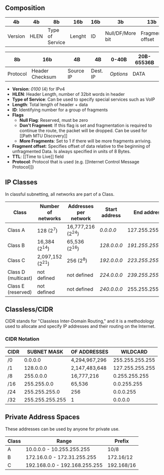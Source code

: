 ## Composition

| 4b | 4b | 8b | 16b | 16b | 3b | 13b | 8b |
| ---- | ---- | ---- | ---- | ---- | ---- | ---- | ---- |
| Version | HLEN | Type of Service | Lenght | ID | Null/DF/More bit | Fragment offset | TTL |

| 8b | 16b | 4B | 4B | 0-40B | 20B-65536B |
| ---- | ---- | ---- | ---- | ---- | ---- |
| Protocol | Header Checksum | Source IP | Dest. IP | _Options_ | DATA |

- **Version**: _0100_ (4) for IPv4
- **HLEN**: Header Length, number of 32bit words in header
- **Type of Service**: Can be used to specify special services such as VoIP
- **Length**: Total length of header + data
- **ID**: Identifying number for a group of fragments
- **Flags**
	- **Null Flag**: Reserved, must be zero
	- **Don't Fragment**: If this flag is set and fragmentation is required to continue the route, the packet will be dropped. Can be used for [[Path MTU Discovery]]
	- **More Fragments**: Set to 1 if there will be more fragments arriving.
- **Fragment offset**: Specifies offset of data relative to the beginning of unfragmented Data. Is always specified in units of 8 Bytes.
- **TTL**: [[Time to Live]] field
- **Protocol**: Protocol that is used (e.g. [[Internet Control Message Protocol]])

## IP Classes
In classful subnetting, all networks are part of a Class.

| Class | Number of networks | Addresses per network | Start address | End address | CIDR notation |
| ---- | ---- | ---- | ---- | ---- | ---- |
| Class A | 128 (2<sup>7</sup>) | 16,777,216 (2<sup>24</sup>) | _0.0.0.0_ | 127.255.255.255 | _/8_ |
| Class B | 16,384 (2<sup>14</sup>) | 65,536 (2<sup>16</sup>) | _128.0.0.0_ | _191.255.255.255_ | _/16_ |
| Class C | 2,097,152 (2<sup>21</sup>) | 256 (2<sup>8</sup>) | _192.0.0.0_ | _223.255.255.255_ | _/24_ |
| Class D (multicast) | not defined | not defined | _224.0.0.0_ | _239.255.255.255_ | /4 |
| Class E (reserved) | not defined | not defined | _240.0.0.0_ | 255.255.255.255 | not defined |

## Classless/CIDR
CIDR stands for "Classless Inter-Domain Routing," and it is a methodology used to allocate and specify IP addresses and their routing on the Internet.

### CIDR Notation

| CIDR | SUBNET MASK | OF ADDRESSES | WILDCARD |
| ---- | ---- | ---- | ---- |
| /0 | 0.0.0.0 | 4,294,967,296 | 255.255.255.255 |
| /1 | 128.0.0.0 | 2,147,483,648 | 127.255.255.255 |
| /8 | 255.0.0.0 | 16,777,216 | 0.255.255.255 |
| /16 | 255.255.0.0 | 65,536 | 0.0.255.255 |
| /24 | 255.255.255.0 | 256 | 0.0.0.255 |
| /32 | 255.255.255.255 | 1 | 0.0.0.0 |

## Private Address Spaces
These addresses can be used by anyone for private use.

| Class | Range                         | Prefix     |
| ----- | ----------------------------- | ---------- |
| A     | 10.0.0.0 - 10.255.255.255     | 10/8       |
| B     | 172.16.0.0 - 172.31.255.255   | 172.16/12  |
| C     | 192.168.0.0 - 192.168.255.255 | 192.168/16 |
